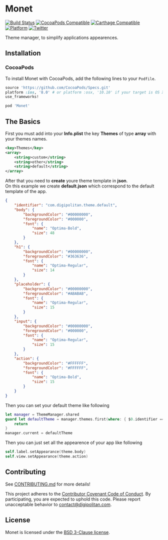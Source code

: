 Monet
=================================

[![Build Status](https://travis-ci.org/Digipolitan/dependency-injector.svg?branch=master)](https://travis-ci.org/Digipolitan/monet)
[![CocoaPods Compatible](https://img.shields.io/cocoapods/v/Monet.svg)](https://img.shields.io/cocoapods/v/Monet.svg)
[![Carthage Compatible](https://img.shields.io/badge/Carthage-compatible-4BC51D.svg?style=flat)](https://github.com/Carthage/Carthage)
[![Platform](https://img.shields.io/cocoapods/p/Monet.svg?style=flat)](http://cocoadocs.org/docsets/Monet)
[![Twitter](https://img.shields.io/badge/twitter-@Digipolitan-blue.svg?style=flat)](http://twitter.com/Digipolitan)

Theme manager, to simplify applications appearences.

## Installation

### CocoaPods

To install Monet with CocoaPods, add the following lines to your `Podfile`.

```ruby
source 'https://github.com/CocoaPods/Specs.git'
platform :ios, '8.0' # or platform :osx, '10.10' if your target is OS X.
use_frameworks!

pod 'Monet'
```

## The Basics

First you must add into your **Info.plist** the key **Themes** of type **array** with your themes names.
```xml
<key>Themes</key>
<array>
	<string>custom</string>
	<string>other</string>
	<string>default</string>
</array>
```

After that you need to **create** youre theme template in **json**.<br>
On this example we create **default.json** which correspond to the default template of the app.

```json
{
    "identifier": "com.digipolitan.theme.default",
    "body": {
        "backgroundColor": "#00000000",
        "foregroundColor": "#000000",
        "font": {
            "name": "Optima-Bold",
            "size": 48
        }
    },
    "h1": {
        "backgroundColor": "#00000000",
        "foregroundColor": "#363636",
        "font": {
            "name": "Optima-Regular",
            "size": 14
        }
    },
    "placeholder": {
        "backgroundColor": "#00000000",
        "foregroundColor": "#ABABAB",
        "font": {
            "name": "Optima-Regular",
            "size": 15
        }
    },
    "input": {
        "backgroundColor": "#00000000",
        "foregroundColor": "#000000",
        "font": {
            "name": "Optima-Regular",
            "size": 15
        }
    },
    "action": {
        "backgroundColor": "#FFFFFF",
        "foregroundColor": "#FFFFFF",
        "font": {
            "name": "Optima-Bold",
            "size": 15
        }
    }
}
```
Then you can set your default theme like following

```swift
let manager = ThemeManager.shared
guard let defaultTheme = manager.themes.first(where: { $0.identifier == "com.digipolitan.theme.default" }) else {
	return
}
manager.current = defaultTheme
```

Then you can just set all the appearence of your app like following

```swift
self.label.setAppearance(theme.body)
self.view.setAppearance(theme.action)
```

## Contributing

See [CONTRIBUTING.md](CONTRIBUTING.md) for more details!

This project adheres to the [Contributor Covenant Code of Conduct](CODE_OF_CONDUCT.md).
By participating, you are expected to uphold this code. Please report
unacceptable behavior to [contact@digipolitan.com](mailto:contact@digipolitan.com).

## License

Monet is licensed under the [BSD 3-Clause license](LICENSE).
